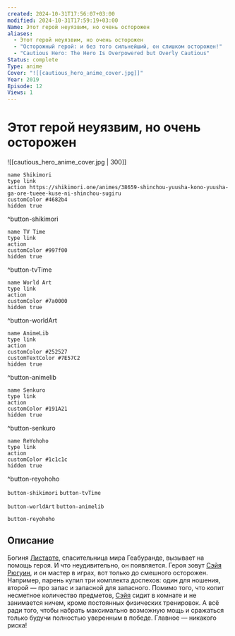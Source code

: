 ```yaml
---
created: 2024-10-31T17:56:07+03:00
modified: 2024-10-31T17:59:19+03:00
Name: Этот герой неуязвим, но очень осторожен
aliases:
  - Этот герой неуязвим, но очень осторожен
  - "Осторожный герой: и без того сильнейший, он слишком осторожен!"
  - "Cautious Hero: The Hero Is Overpowered but Overly Cautious"
Status: complete
Type: anime
Cover: "![[cautious_hero_anime_cover.jpg]]"
Year: 2019
Episode: 12
Views: 1
---
```


# Этот герой неуязвим, но очень осторожен

![[cautious_hero_anime_cover.jpg | 300]]

```button
name Shikimori
type link
action https://shikimori.one/animes/38659-shinchou-yuusha-kono-yuusha-ga-ore-tueee-kuse-ni-shinchou-sugiru
customColor #4682b4
hidden true
```
^button-shikimori

```button
name TV Time
type link
action 
customColor #997f00
hidden true
```
^button-tvTime

```button
name World Art
type link
action 
customColor #7a0000
hidden true
```
^button-worldArt

```button
name AnimeLib
type link
action 
customColor #252527
customTextColor #7E57C2
hidden true
```
^button-animelib

```button
name Senkuro
type link
action 
customColor #191A21
hidden true
```
^button-senkuro

```button
name ReYohoho
type link
action 
customColor #1c1c1c
hidden true
```
^button-reyohoho



`button-shikimori` `button-tvTime`

`button-worldArt` `button-animelib`

`button-reyohoho`

## Описание

Богиня [Листарте](https://shikimori.one/characters/173686-ristarte), спасительница мира Геабуранде, вызывает на помощь героя. И что неудивительно, он появляется. Героя зовут [Сэйя Рюгуин](https://shikimori.one/characters/173685-seiya-ryuuguuin), и он мастер в играх, вот только до смешного осторожен. Например, парень купил три комплекта доспехов: один для ношения, второй — про запас и запасной для запасного. Помимо того, что копит несметное количество предметов, [Сэйя](https://shikimori.one/characters/173685-seiya-ryuuguuin) сидит в комнате и не занимается ничем, кроме постоянных физических тренировок. А всё ради того, чтобы набрать максимально возможную мощь и сражаться только будучи полностью уверенным в победе. Главное — никакого риска!
